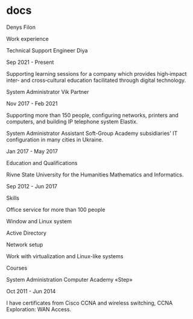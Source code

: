 # docs

Denys Filon



Work experience


 
Technical Support Engineer
Diya
 
Sep 2021 - Present
 
Supporting learning sessions for a company which provides high‑impact inter‑ and cross‑cultural education facilitated through digital technology.

 
System Administrator
Vik Partner
 
Nov 2017 - Feb 2021
 
Supporting more than 150 people, configuring networks, printers and computers, and building IP telephone system Elastix.


 
System Administrator Assistant
Soft-Group
Academy subsidiaries' IT configuration in many cities in Ukraine.
 
Jan 2017 - May 2017
 

Education and Qualifications


 
Rivne State University for the Humanities
Mathematics and Informatics.
 
Sep 2012 - Jun 2017
 

Skills


Office service for more than 100 people

Window and Linux system

Active Directory

Network setup

Work with virtualization and Linux-like systems

Courses


 
System Administration
Computer Academy «Step»
 
Oct 2011 - Jun 2014
 
I have certificates from Cisco CCNA and wireless switching, CCNA Exploration: WAN Access.
